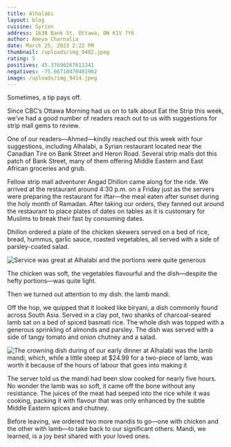 ```yaml
---
title: Alhalabi
layout: blog
cuisine: Syrian
address: 1638 Bank St, Ottawa, ON K1V 7Y6
author: Ameya Charnalia
date: March 25, 2023 2:22 PM
thumbnail: /uploads/img_9402.jpeg
rating: 5
positives: 45.37696267611341
negatives: -75.66710470481962
image: /uploads/img_9414.jpeg
---
```

Sometimes, a tip pays off.

Since CBC’s Ottawa Morning had us on to talk about Eat the Strip this week, we’ve had a good number of readers reach out to us with suggestions for strip mall gems to review.

One of our readers—Ahmed—kindly reached out this week with four suggestions, including Alhalabi, a Syrian restaurant located near the Canadian Tire on Bank Street and Heron Road. Several strip malls dot this patch of Bank Street, many of them offering Middle Eastern and East African groceries and grub.

Fellow strip mall adventurer Angad Dhillon came along for the ride. We arrived at the restaurant around 4:30 p.m. on a Friday just as the servers were preparing the restaurant for iftar—the meal eaten after sunset during the holy month of Ramadan. After taking our orders, they fanned out around the restaurant to place plates of dates on tables as it is customary for Muslims to break their fast by consuming dates.

Dhillon ordered a plate of the chicken skewers served on a bed of rice, bread, hummus, garlic sauce, roasted vegetables, all served with a side of parsley-coated salad.

![Service was great at Alhalabi and the portions were quite generous](/uploads/img_9405.jpeg 'Chicken skewers')

The chicken was soft, the vegetables flavourful and the dish—despite the hefty portions—was quite light.

Then we turned out attention to my dish: the lamb mandi.

Off the hop, we quipped that it looked like biryani, a dish commonly found across South Asia. Served in a clay pot, two shanks of charcoal-seared lamb sat on a bed of spiced basmati rice. The whole dish was topped with a generous sprinkling of almonds and parsley. The dish was served with a side of tangy tomato and onion chutney and a salad.

![The crowning dish during of our early dinner at Alhalabi was the lamb mandi, which, while a little steep at $24.99 for a two-piece of lamb, was worth it because of the hours of labour that goes into making it](/uploads/img_9407.jpeg 'Mandi')

The server told us the mandi had been slow cooked for nearly five hours. No wonder the lamb was so soft, it came off the bone without any resistance. The juices of the meat had seeped into the rice while it was cooking, packing it with flavour that was only enhanced by the subtle Middle Eastern spices and chutney.

Before leaving, we ordered two more mandis to go—one with chicken and the other with lamb—to take back to our significant others. Mandi, we learned, is a joy best shared with your loved ones.